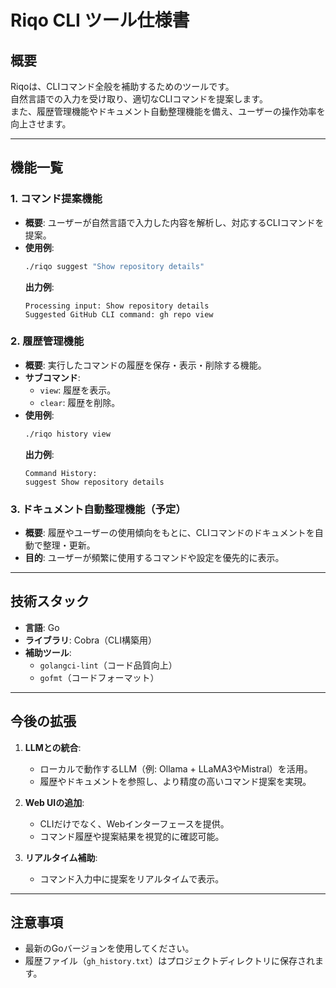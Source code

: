 # Riqo CLI ツール仕様書

## 概要
Riqoは、CLIコマンド全般を補助するためのツールです。  
自然言語での入力を受け取り、適切なCLIコマンドを提案します。  
また、履歴管理機能やドキュメント自動整理機能を備え、ユーザーの操作効率を向上させます。

---

## 機能一覧

### 1. コマンド提案機能
- **概要**: ユーザーが自然言語で入力した内容を解析し、対応するCLIコマンドを提案。
- **使用例**:
  ```bash
  ./riqo suggest "Show repository details"
  ```
  **出力例**:
  ```
  Processing input: Show repository details
  Suggested GitHub CLI command: gh repo view
  ```

### 2. 履歴管理機能
- **概要**: 実行したコマンドの履歴を保存・表示・削除する機能。
- **サブコマンド**:
  - `view`: 履歴を表示。
  - `clear`: 履歴を削除。
- **使用例**:
  ```bash
  ./riqo history view
  ```
  **出力例**:
  ```
  Command History:
  suggest Show repository details
  ```

### 3. ドキュメント自動整理機能（予定）
- **概要**: 履歴やユーザーの使用傾向をもとに、CLIコマンドのドキュメントを自動で整理・更新。
- **目的**: ユーザーが頻繁に使用するコマンドや設定を優先的に表示。

---

## 技術スタック
- **言語**: Go
- **ライブラリ**: Cobra（CLI構築用）
- **補助ツール**:
  - `golangci-lint`（コード品質向上）
  - `gofmt`（コードフォーマット）

---

## 今後の拡張
1. **LLMとの統合**:
   - ローカルで動作するLLM（例: Ollama + LLaMA3やMistral）を活用。
   - 履歴やドキュメントを参照し、より精度の高いコマンド提案を実現。

2. **Web UIの追加**:
   - CLIだけでなく、Webインターフェースを提供。
   - コマンド履歴や提案結果を視覚的に確認可能。

3. **リアルタイム補助**:
   - コマンド入力中に提案をリアルタイムで表示。

---

## 注意事項
- 最新のGoバージョンを使用してください。
- 履歴ファイル（`gh_history.txt`）はプロジェクトディレクトリに保存されます。

